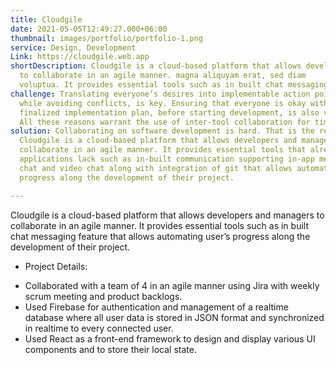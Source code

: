 ```yaml
---
title: Cloudgile
date: 2021-05-05T12:49:27.000+06:00
thumbnail: images/portfolio/portfolio-1.png
service: Design, Development
Link: https://cloudgile.web.app
shortDescription: Cloudgile is a cloud-based platform that allows developers and managers
  to collaborate in an agile manner. magna aliquyam erat, sed diam
  voluptua. It provides essential tools such as in built chat messaging feature that allows automating user’s progress along the development of their project.
challenge: Translating everyone’s desires into implementable action points, 
  while avoiding conflicts, is key. Ensuring that everyone is okay with the 
  finalized implementation plan, before starting development, is also vital. 
  All these reasons warrant the use of inter-tool collaboration for timely and seamless communication during software development.
solution: Collaborating on software development is hard. That is the reason cloudgile exists.
  Cloudgile is a cloud-based platform that allows developers and managers to
  collaborate in an agile manner. It provides essential tools that already existing
  applications lack such as in-built communication supporting in-app messaging, voice
  chat and video chat along with integration of git that allows automating user’s
  progress along the development of their project.

---
```

Cloudgile is a cloud-based platform that allows developers and managers to collaborate in an agile manner. It provides essential tools such as in built chat messaging feature that allows automating user’s progress along the development of their project.

* Project Details:

- Collaborated with a team of 4 in an agile manner using Jira with weekly scrum meeting and product backlogs.
- Used Firebase for authentication and management of a realtime database where all user data is stored in JSON format and synchronized in realtime to every connected user.
- Used React as a front-end framework to design and display various UI components and to store their local state.